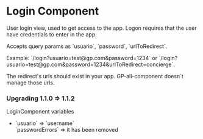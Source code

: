 # Login Component #

<p>User login view, used to get access to the app. Logon requires that the user have credentials to enter in the app.</p>
<p>Accepts query params as `usuario`, `password`, `urlToRedirect`.</p> 
<p>Example: `/login?usuario=test@gp.com&password=1234` or `/login?usuario=test@gp.com&password=1234&urlToRedirect=concierge`. </p>
<p>The redirect's urls should exist in your app. GP-all-component doesn´t manage those urls.</p>

### Upgrading 1.1.0 => 1.1.2 ###

<p>LoginComponent variables</p>
<ul>
    <li>`usuario` => `username`</li>
    </li> `passwordErrors` => it has been removed</li>
</ul>